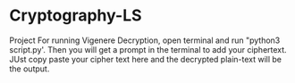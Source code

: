 # Cryptography-LS
Project
For running Vigenere Decryption, open terminal and run "python3 script.py'. Then you will get a prompt in the terminal to add your ciphertext. JUst copy paste your cipher text here and the decrypted plain-text will be the output.
